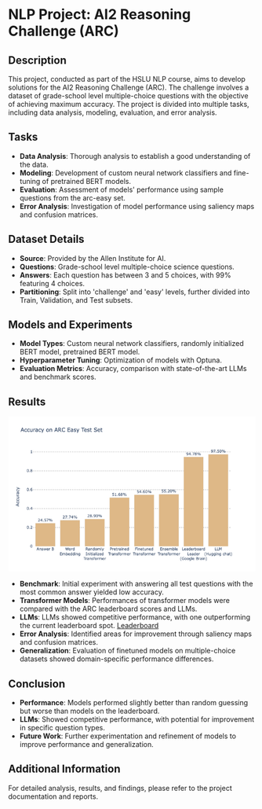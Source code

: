# NLP Project: AI2 Reasoning Challenge (ARC)

## Description

This project, conducted as part of the HSLU NLP course, aims to develop solutions for the AI2 Reasoning Challenge (ARC). The challenge involves a dataset of grade-school level multiple-choice questions with the objective of achieving maximum accuracy. The project is divided into multiple tasks, including data analysis, modeling, evaluation, and error analysis.

## Tasks

- **Data Analysis**: Thorough analysis to establish a good understanding of the data.
- **Modeling**: Development of custom neural network classifiers and fine-tuning of pretrained BERT models.
- **Evaluation**: Assessment of models' performance using sample questions from the arc-easy set.
- **Error Analysis**: Investigation of model performance using saliency maps and confusion matrices.

## Dataset Details

- **Source**: Provided by the Allen Institute for AI.
- **Questions**: Grade-school level multiple-choice science questions.
- **Answers**: Each question has between 3 and 5 choices, with 99% featuring 4 choices.
- **Partitioning**: Split into 'challenge' and 'easy' levels, further divided into Train, Validation, and Test subsets.

## Models and Experiments

- **Model Types**: Custom neural network classifiers, randomly initialized BERT model, pretrained BERT model.
- **Hyperparameter Tuning**: Optimization of models with Optuna.
- **Evaluation Metrics**: Accuracy, comparison with state-of-the-art LLMs and benchmark scores.

## Results

![Histogram Plot](1_Documentation/Visualisations/Accuracy_on_ARC_Easy_Test_Set.png)

- **Benchmark**: Initial experiment with answering all test questions with the most common answer yielded low accuracy.
- **Transformer Models**: Performances of transformer models were compared with the ARC leaderboard scores and LLMs. 
- **LLMs**: LLMs showed competitive performance, with one outperforming the current leaderboard spot. [Leaderboard](https://leaderboard.allenai.org/arc_easy/submissions/public)
- **Error Analysis**: Identified areas for improvement through saliency maps and confusion matrices.
- **Generalization**: Evaluation of finetuned models on multiple-choice datasets showed domain-specific performance differences.

## Conclusion

- **Performance**: Models performed slightly better than random guessing but worse than models on the leaderboard.
- **LLMs**: Showed competitive performance, with potential for improvement in specific question types.
- **Future Work**: Further experimentation and refinement of models to improve performance and generalization.

## Additional Information

For detailed analysis, results, and findings, please refer to the project documentation and reports.
